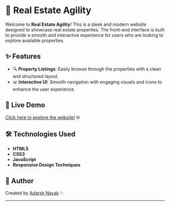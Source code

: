 

# 🏡 Real Estate Agility

Welcome to **Real Estate Agility**! This is a sleek and modern website designed to showcase real estate properties. The front-end interface is built to provide a smooth and interactive experience for users who are looking to explore available properties.

## ✨ Features
- 🔍 **Property Listings**: Easily browse through the properties with a clean and structured layout.
- 📊 **Interactive UI**: Smooth navigation with engaging visuals and icons to enhance the user experience.

## 🚀 Live Demo
[Click here to explore the website!](https://adarshvegeta.netlify.app) 🌐

## 🛠️ Technologies Used
- **HTML5**
- **CSS3**
- **JavaScript**
- **Responsive Design Techniques**

## 👥 Author
Created by [Adarsh Nayak](https://www.instagram.com/yours__aadii?igsh=dXlmcDdnY29leGI3) ✨

---
